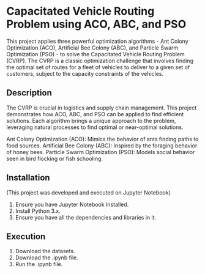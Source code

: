 # **Capacitated Vehicle Routing Problem using ACO, ABC, and PSO**

This project applies three powerful optimization algorithms - Ant Colony Optimization (ACO), Artificial Bee Colony (ABC), and Particle Swarm Optimization (PSO) - to solve the Capacitated Vehicle Routing Problem (CVRP). The CVRP is a classic optimization challenge that involves finding the optimal set of routes for a fleet of vehicles to deliver to a given set of customers, subject to the capacity constraints of the vehicles.

## **Description**

The CVRP is crucial in logistics and supply chain management. This project demonstrates how ACO, ABC, and PSO can be applied to find efficient solutions. Each algorithm brings a unique approach to the problem, leveraging natural processes to find optimal or near-optimal solutions.

Ant Colony Optimization (ACO): Mimics the behavior of ants finding paths to food sources.
Artificial Bee Colony (ABC): Inspired by the foraging behavior of honey bees.
Particle Swarm Optimization (PSO): Models social behavior seen in bird flocking or fish schooling.

## **Installation**

(This project was developed and executed on Jupyter Notebook)
1. Ensure you have Jupyter Notebook Installed.
2. Install Python 3.x.
3. Ensure you have all the dependencies and libraries in it.

## **Execution**

1. Download the datasets.
2. Download the .ipynb file.
3. Run the .ipynb file. 
